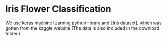 # Iris Flower Classification

We use [keras]() machine learning python library and [Iris dataset], which was gotten from the kaggle website (The data is also included in the download folder.)


